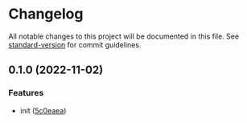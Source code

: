 # Changelog

All notable changes to this project will be documented in this file. See [standard-version](https://github.com/conventional-changelog/standard-version) for commit guidelines.

## 0.1.0 (2022-11-02)


### Features

* init ([5c0eaea](https://github.com/BlackGlory/extra-blob/commit/5c0eaea12fb7b4d2d39bca0311b83cc8cd00e3d1))

